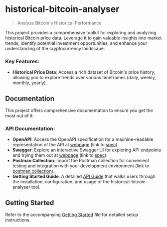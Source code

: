 # historical-bitcoin-analyser

> Analyze Bitcoin's Historical Performance

This project provides a comprehensive toolkit for exploring and analyzing historical Bitcoin price data. Leverage it to gain valuable insights into market trends, identify potential investment opportunities, and enhance your understanding of the cryptocurrency landscape.

### Key Features:

- **Historical Price Data**: Access a rich dataset of Bitcoin's price history, allowing you to explore trends over various timeframes (daily, weekly, monthly, yearly).

## Documentation

This project offers comprehensive documentation to ensure you get the most out of it:

### API Documentation:

- **OpenAPI**: Access the OpenAPI specification for a machine-readable representation of the API at [webpage](docs/openapi/index.html) (link to [spec](docs/openapi.yml)).
- **Swagger**: Explore an interactive Swagger UI for exploring API endpoints and trying them out at [webpage](docs/swagger/index.html) (link to [spec](docs/swagger.json)).
- **Postman Collection**: Import the Postman collection for convenient testing and integration with your development environment (link to [postman collection](docs/HistoricalBitcoinAnalyser.postman_collection.jso)).
- **Getting Started Guide**: A detailed [API Guide](docs/api-guide.md) that walks users through the installation, configuration, and usage of the historical-bitcoin-analyser tool.

## Getting Started

Refer to the accompanying [Getting Started](getting_started.md) file  for detailed setup instructions. 